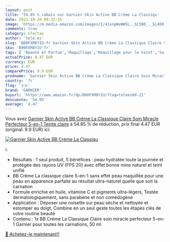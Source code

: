 ```yaml
---
layout: post
title: '54.85 % rabais sur Garnier Skin Active BB Crème La Classiqu'
date: 2021-10-20 09:32:15
image: 'https://m.media-amazon.com/images/I/41xnpWxWW5L._SL500_._SL400_.jpg'
comments: true
category: ofertas
author: 'tole.es'
slug: 'B00FXM8YIU-fr Garnier Skin Active BB Crème La Classique Claire Soin...'
sku: 'B00FXM8YIU-fr'
tags: [ 'Beauté et Parfum','Maquillage','Maquillage pour le teint','Soin de jour','Soins pour la peau','Soins pour le visage','Soins visage hydratants','garnier', ]
actualPrice: 4.47 EUR
currency: EUR
price: 4.47
comparePrice: 9.9 EUR
prodname: 'Garnier Skin Active BB Crème La Classique Claire Soin Miracle Perfecteur 5-en-1  Teinte claire'
country: 'fr'
flag: '🇫🇷'
brand: 'GARNIER'
buyurl: 'https://www.amazon.fr/dp/B00FXM8YIU/?tag=tolees0d-21'
descuento: '54.85'
average: '4.47'
---
```


Vous avez [Garnier Skin Active BB Crème La Classique Claire Soin Miracle Perfecteur 5-en-1  Teinte claire](https://www.amazon.fr/dp/B00FXM8YIU/?tag=tolees0d-21)  à  54.85 % de réduction, prix final  4.47 EUR (original: 9.9 EUR) ici:

[![Garnier Skin Active BB Crème La Classiqu](https://m.media-amazon.com/images/I/41xnpWxWW5L._SL500_._SL400_.jpg)](https://www.amazon.fr/dp/B00FXM8YIU/?tag=tolees0d-21)

ℹ️:

- Résultats : 1 seul produit, 5 bénéfices : peau hydratée toute la journée et protégée des rayons UV (FPS 20) avec effet bonne mine naturel et teint unifié
- BB Crème La classique claire 5-en-1 sans effet peau maquillée pour une peau en apparence parfaite au résultat ultra-naturel quelle que soit la carnation
- Formule enrichie en huile, vitamine C et pigments ultra-légers, Testée dermatologiquement, sans parabène et non comédogène
- Application : Déposer une noisette sur peau sèche et nettoyée et estomper au doigt, Combine en un seul geste toutes les étapes clés de votre routine beauté
- Contenu : 1x BB Crème La Classique Claire soin miracle perfecteur 5-en-1 Garnier pour toutes les carnations, 50 ml

[🛒 Achetez-le maintenant!!](https://www.amazon.fr/dp/B00FXM8YIU/?tag=tolees0d-21)
